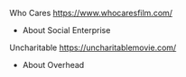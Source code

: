 Who Cares
https://www.whocaresfilm.com/
- About Social Enterprise 

Uncharitable 
https://uncharitablemovie.com/
- About Overhead 

